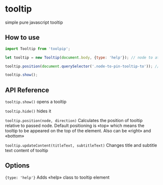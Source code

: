 # tooltip
simple pure javascript tooltip

## How to use
```javascript
import Tooltip from 'toolpip';

let tooltip = new Tooltip(document.body, {type: 'help'}); // node to attach

tooltip.position(document.querySelector('.node-to-pin-tooltip-to')); // calculate layout position of tooltip nearby to passed element

tooltip.show();

```

## API Reference
`tooltip.show()` opens a tooltip

`tooltip.hide()` hides it

`tooltip.position(node, direction)` Calculates the position of tooltip relative to passed node. Default positioning is «top» which means the tooltip to be appeared on the top of the element. Also can be «right» and «bottom»

`tooltip.updateContent(titleText, subtitleText)` Changes title and subtitle text content of tooltip

## Options
`{type: 'help'}` Adds «help» class to tooltip element
